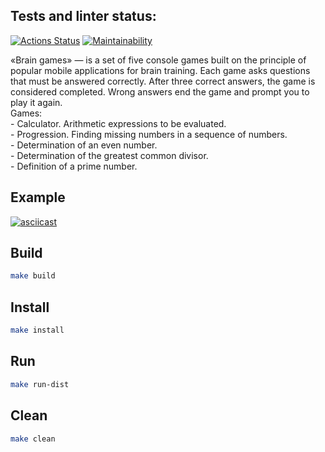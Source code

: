## Tests and linter status:
[![Actions Status](https://github.com/kitdim/java-project-61/workflows/hexlet-check/badge.svg)](https://github.com/kitdim/java-project-61/actions)
[![Maintainability](https://api.codeclimate.com/v1/badges/466e32da2c47732c7d19/maintainability)](https://codeclimate.com/github/kitdim/java-project-61/maintainability)

«Brain games» — is a set of five console games built on the principle of popular mobile applications for brain training. Each game asks questions that must be answered correctly. After three correct answers, the game is considered completed. Wrong answers end the game and prompt you to play it again.
<br/>
Games:
<br/>- Calculator. Arithmetic expressions to be evaluated.
<br/>- Progression. Finding missing numbers in a sequence of numbers.
<br/>- Determination of an even number.
<br/>- Determination of the greatest common divisor.
<br/>- Definition of a prime number.
    
## Example
[![asciicast](https://asciinema.org/a/604857.svg)](https://asciinema.org/a/604857)

## Build

```bash
make build
```

## Install

```bash
make install
```

## Run

```bash
make run-dist
```

## Clean

```bash
make clean
```
